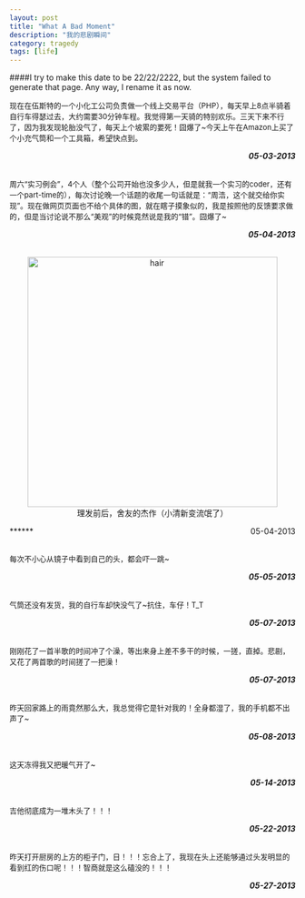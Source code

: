 ```yaml
---
layout: post
title: "What A Bad Moment"
description: "我的悲剧瞬间"
category: tragedy
tags: [life]
---
```


####I try to make this date to be 22/22/2222, but the system failed to generate that page. Any way, I rename it as now.

<p style="font-size:13px">现在在伍斯特的一个小化工公司负责做一个线上交易平台（PHP），每天早上8点半骑着自行车得瑟过去，大约需要30分钟车程。我觉得第一天骑的特别欢乐。三天下来不行了，因为我发现轮胎没气了，每天上个坡累的要死！囧爆了~今天上午在Amazon上买了个小充气筒和一个工具箱，希望快点到。</p>

***<span style="float:right">05-03-2013</span>***
<br/><br/>
<p style="font-size:13px">周六“实习例会”，4个人（整个公司开始也没多少人，但是就我一个实习的coder，还有一个part-time的），每次讨论晚一个话题的收尾一句话就是：“周浩，这个就交给你实现”。现在做网页页面也不给个具体的图，就在瞎子摸象似的，我是按照他的反馈要求做的，但是当讨论说不那么“美观”的时候竟然说是我的“错”。囧爆了~</p>

***<span style="float:right">05-04-2013</span>***
<br/><br/>
<p style="text-align:center;"><a href="http://www.flickr.com/photos/sbzhouhao/8708412237/" title="hair by Zhou Hao, on Flickr"><img src="http://farm9.staticflickr.com/8414/8708412237_2a6d253c0d.jpg" width="440" height="440" alt="hair"></a><br/>理发前后，舍友的杰作（小清新变流氓了）</p>
***<span style="float:right">05-04-2013</span>***
<br/><br/>
<p style="font-size:13px">每次不小心从镜子中看到自己的头，都会吓一跳~ </p>

***<span style="float:right">05-05-2013</span>***
<br/><br/>
<p style="font-size:13px">气筒还没有发货，我的自行车却快没气了~抗住，车仔！T_T </p>

***<span style="float:right">05-07-2013</span>***
<br/><br/>
<p style="font-size:13px">刚刚花了一首半歌的时间冲了个澡，等出来身上差不多干的时候，一搓，直掉。悲剧，又花了两首歌的时间搓了一把澡！</p>

***<span style="float:right">05-07-2013</span>***
<br/><br/>
<p style="font-size:13px">昨天回家路上的雨竟然那么大，我总觉得它是针对我的！全身都湿了，我的手机都不出声了~</p>

***<span style="float:right">05-08-2013</span>***
<br/><br/>
<p style="font-size:13px">这天冻得我又把暖气开了~</p>

***<span style="float:right">05-14-2013</span>***
<br/><br/>
<p style="font-size:13px">吉他彻底成为一堆木头了！！！</p>

***<span style="float:right">05-22-2013</span>***
<br/><br/>
<p style="font-size:13px">昨天打开厨房的上方的柜子门，日！！！忘合上了，我现在头上还能够通过头发明显的看到红的伤口呢！！！智商就是这么磕没的！！！</p>

***<span style="float:right">05-27-2013</span>***
<br/><br/>
